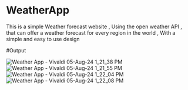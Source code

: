 # WeatherApp
This is a simple Weather forecast website , Using the open weather API , that can offer a weather forecast for every region in the world , With a simple and easy to use design

#Output

![Weather App - Vivaldi 05-Aug-24 1_21_38 PM](https://github.com/user-attachments/assets/1de60f76-7ed0-4b6e-8fd5-5f49dd124650)
![Weather App - Vivaldi 05-Aug-24 1_21_55 PM](https://github.com/user-attachments/assets/de5f4746-914b-488e-90b1-841914e409da)
![Weather App - Vivaldi 05-Aug-24 1_22_04 PM](https://github.com/user-attachments/assets/c6f96ead-c960-4ee5-a7ab-1ff28c416420)
![Weather App - Vivaldi 05-Aug-24 1_22_08 PM](https://github.com/user-attachments/assets/f2672fbb-0406-4113-86b7-e2e6ad9e1727)
